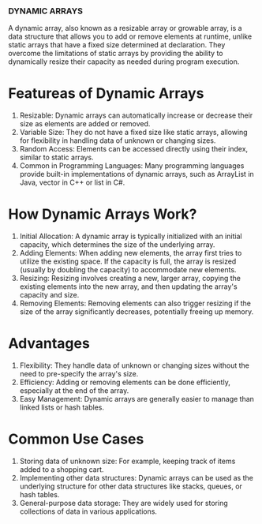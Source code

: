 ### DYNAMIC ARRAYS
A dynamic array, also known as a resizable array or growable array, is a data structure that allows you to add or remove elements at runtime, unlike static arrays that have a fixed size determined at declaration. They overcome the limitations of static arrays by providing the ability to dynamically resize their capacity as needed during program execution.

# Featureas of Dynamic Arrays
1. Resizable: Dynamic arrays can automatically increase or decrease their size as elements are added or removed.
2. Variable Size: They do not have a fixed size like static arrays, allowing for flexibility in handling data of unknown or changing sizes.
3. Random Access: Elements can be accessed directly using their index, similar to static arrays.
4. Common in Programming Languages: Many programming languages provide built-in implementations of dynamic arrays, such as ArrayList in Java, vector in C++ or list in C#.

# How Dynamic Arrays Work?
1. Initial Allocation: A dynamic array is typically initialized with an initial capacity, which determines the size of the underlying array.
2. Adding Elements: When adding new elements, the array first tries to utilize the existing space. If the capacity is full, the array is resized (usually by doubling the capacity) to accommodate new elements.
3. Resizing: Resizing involves creating a new, larger array, copying the existing elements into the new array, and then updating the array's capacity and size.
4. Removing Elements: Removing elements can also trigger resizing if the size of the array significantly decreases, potentially freeing up memory.

# Advantages
1. Flexibility: They handle data of unknown or changing sizes without the need to pre-specify the array's size.
2. Efficiency: Adding or removing elements can be done efficiently, especially at the end of the array.
3. Easy Management: Dynamic arrays are generally easier to manage than linked lists or hash tables.

# Common Use Cases
1. Storing data of unknown size: For example, keeping track of items added to a shopping cart.
2. Implementing other data structures: Dynamic arrays can be used as the underlying structure for other data structures like stacks, queues, or hash tables.
3. General-purpose data storage: They are widely used for storing collections of data in various applications. 
